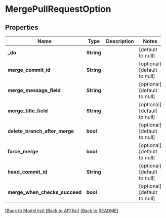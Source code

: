 # MergePullRequestOption

## Properties
Name | Type | Description | Notes
------------ | ------------- | ------------- | -------------
**_do** | **String** |  | [default to null]
**merge_commit_id** | **String** |  | [optional] [default to null]
**merge_message_field** | **String** |  | [optional] [default to null]
**merge_title_field** | **String** |  | [optional] [default to null]
**delete_branch_after_merge** | **bool** |  | [optional] [default to null]
**force_merge** | **bool** |  | [optional] [default to null]
**head_commit_id** | **String** |  | [optional] [default to null]
**merge_when_checks_succeed** | **bool** |  | [optional] [default to null]

[[Back to Model list]](../README.md#documentation-for-models) [[Back to API list]](../README.md#documentation-for-api-endpoints) [[Back to README]](../README.md)


